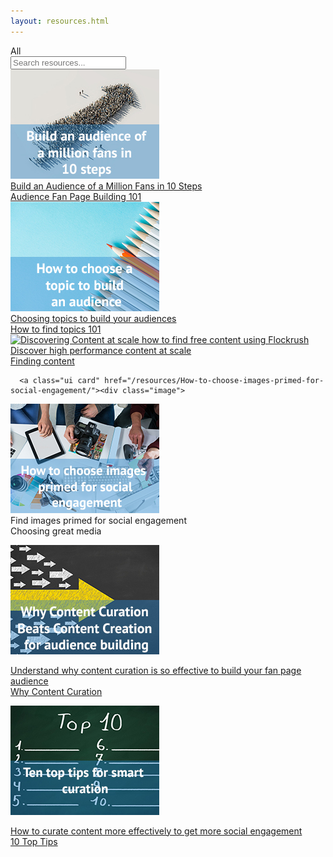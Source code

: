 ```yaml
---
layout: resources.html
---
```


<!-- Flockrush resources -->

 <div class="ui secondary pointing menu">
  <a class="active item">
    All
  </a>
  <div class="right menu">
  <div class="item">
  <div class="ui transparent icon input"><input type="text" placeholder="Search resources...">
        <i class="search link icon"></i></div>
</div>
</div>
</div>

<div class="ui bottom attached container space-5em-bottom space-5em">
  <div class="ui stackable link cards"><a class="ui card" href="/resources/How-to-build-an-audience-of-one-million-fans-in-ten-steps/"><div class="image">
  <img src="img/flockrush-build-an-audience-of-million-in-10-steps.jpg" alt="Build an audience of million in 10 steps">
</div><div class="content">
  <div class="description h-small">
          Build an Audience of a Million Fans in 10 Steps</div>
</div><div class="extra content">
        Audience Fan Page Building 101
      </div></a>
    <a class="ui card" href="/resources/How-to-choose-a-topic-to-build-a-fan-page/"><div class="image">
  <img src="img/flockrush-How-to-choose-a-topic-to-build-an-audience.jpg" alt=" Choosing topics to build your audiences">
</div><div class="content">
  <div class="description h-small">
           Choosing topics to build your audiences  </div>
</div><div class="extra content">
        How to find topics 101
      </div></a>
    <a class="ui card" href="/resources/Discoving-content-at-scale-how-to-find-high-performing-content-for-free-using-Flockrush/"><div class="image">
  <img src="/img/discovering-content-at-scale–how-to-find-free-content-using-Flockrush.jpg" alt="Discovering Content at scale how to find free content using Flockrush">
</div><div class="content">
  <div class="description h-small">
          Discover high performance content at scale</div>
</div><div class="extra content">
        Finding content
      </div></a>

      <a class="ui card" href="/resources/How-to-choose-images-primed-for-social-engagement/"><div class="image">
  <img src="img/How-to-choose-images-primed-for-social-engagement.jpg" alt="How to choose images primed for social engagement">
</div><div class="content">
  <div class="description h-small">
      Find images primed for social engagement
</div>
</div><div class="extra content">
Choosing great media        </div></a>


<a class="ui card" href="/resources/Why-Content-Curation-Beats-Content-Creation-for-audience-building"><div class="image">
  <img src="/img/Why-Content-Curation-Beats-Content-Creation-for-audience-building-flockrush.jpg" alt="Why Content Curation Beats Content Creation for audience building flockrush">
</div><div class="content">
  <div class="description h-small">
Understand why content curation is so effective to build your fan page audience</div>
</div><div class="extra content">
Why Content Curation</div></a>

<a class="ui card" href="/resources/Ten-top-tips-for-smart-curation"><div class="image">
  <img src="/img/Ten-top-tips-for-smart-curation-flockrush.jpg" alt="Ten top tips for smart curation flockrush">
</div><div class="content">
  <div class="description h-small">
How to curate content more effectively to get more social engagement</div>
</div><div class="extra content">
10 Top Tips        </div></a></div>
</div>
